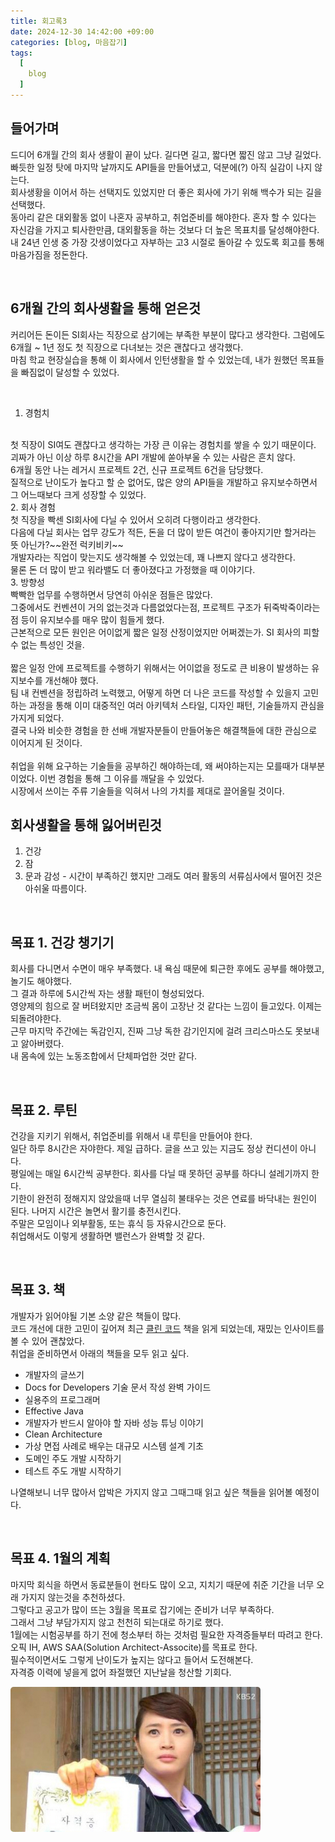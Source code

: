 ```yaml
---
title: 회고록3
date: 2024-12-30 14:42:00 +09:00
categories: [blog, 마음잡기]
tags:
  [
    blog
  ]
---
```


## 들어가며

드디어 6개월 간의 회사 생활이 끝이 났다. 길다면 길고, 짧다면 짧진 않고 그냥 길었다.
<br>
빠듯한 일정 탓에 마지막 날까지도 API들을 만들어냈고, 덕분에(?) 아직 실감이 나지 않는다.
<br>
회사생황을 이어서 하는 선택지도 있었지만 더 좋은 회사에 가기 위해 백수가 되는 길을 선택했다.
<br>
동아리 같은 대외활동 없이 나혼자 공부하고, 취업준비를 해야한다. 혼자 할 수 있다는 자신감을 가지고 퇴사한만큼, 대외활동을 하는 것보다 더 높은 목표치를 달성해야한다.
<br>
내 24년 인생 중 가장 갓생이었다고 자부하는 고3 시절로 돌아갈 수 있도록 회고를 통해 마음가짐을 정돈한다.

<br>

## 6개월 간의 회사생활을 통해 얻은것

커리어든 돈이든 SI회사는 직장으로 삼기에는 부족한 부분이 많다고 생각한다. 그럼에도 6개월 ~ 1년 정도 첫 직장으로 다녀보는 것은 괜찮다고 생각했다.
<br>
마침 학교 현장실습을 통해 이 회사에서 인턴생활을 할 수 있었는데, 내가 원했던 목표들을 빠짐없이 달성할 수 있었다.

<br>

1. 경험치
  <br>
  첫 직장이 SI여도 괜찮다고 생각하는 가장 큰 이유는 경험치를 쌓을 수 있기 때문이다.
  <br>
  괴짜가 아닌 이상 하루 8시간을 API 개발에 쏟아부울 수 있는 사람은 흔치 않다.
  <br>
  6개월 동안 나는 레거시 프로젝트 2건, 신규 프로젝트 6건을 담당했다.
  <br>
  질적으로 난이도가 높다고 할 순 없어도, 많은 양의 API들을 개발하고 유지보수하면서 그 어느때보다 크게 성장할 수 있었다.
  <br>
2. 회사 경험
  <br>
  첫 직장을 빡센 SI회사에 다닐 수 있어서 오히려 다행이라고 생각한다.
  <br>
  다음에 다닐 회사는 업무 강도가 적든, 돈을 더 많이 받든 여건이 좋아지기만 할거라는 뜻 아닌가?~~완전 럭키비키~~
  <br>
  개발자라는 직업이 맞는지도 생각해볼 수 있었는데, 꽤 나쁘지 않다고 생각한다.
  <br>
  물론 돈 더 많이 받고 워라밸도 더 좋아졌다고 가정했을 때 이야기다.
  <br>
3. 방향성
  <br>
  빡빡한 업무를 수행하면서 당연히 아쉬운 점들은 많았다.
  <br>
  그중에서도 컨벤션이 거의 없는것과 다름없었다는점, 프로젝트 구조가 뒤죽박죽이라는 점 등이 유지보수를 매우 많이 힘들게 했다.
  <br>
  근본적으로 모든 원인은 어이없게 짧은 일정 산정이었지만 어쩌겠는가. SI 회사의 피할 수 없는 특성인 것을.
  <br><br>
  짧은 일정 안에 프로젝트를 수행하기 위해서는 어이없을 정도로 큰 비용이 발생하는 유지보수를 개선해야 했다.
  <br>
  팀 내 컨벤션을 정립하려 노력했고, 어떻게 하면 더 나은 코드를 작성할 수 있을지 고민하는 과정을 통해 이미 대중적인 여러 아키텍처 스타일, 디자인 패턴, 기술들까지 관심을 가지게 되었다.
  <br>
  결국 나와 비슷한 경험을 한 선배 개발자분들이 만들어놓은 해결책들에 대한 관심으로 이어지게 된 것이다.
  <br><br>
  취업을 위해 요구하는 기술들을 공부하긴 해야하는데, 왜 써야하는지는 모를때가 대부분이었다. 이번 경험을 통해 그 이유를 깨달을 수 있었다.
  <br>
  시장에서 쓰이는 주류 기술들을 익혀서 나의 가치를 제대로 끌어올릴 것이다.

<br>

## 회사생활을 통해 잃어버린것

1. 건강
2. 잠
3. 문과 감성 - 시간이 부족하긴 했지만 그래도 여러 활동의 서류심사에서 떨어진 것은 아쉬울 따름이다.

<br>

## 목표 1. 건강 챙기기

회사를 다니면서 수면이 매우 부족했다. 내 욕심 때문에 퇴근한 후에도 공부를 해야했고, 놀기도 해야했다.
<br>
그 결과 하루에 5시간씩 자는 생활 패턴이 형성되었다.
<br>
영양제의 힘으로 잘 버텨왔지만 조금씩 몸이 고장난 것 같다는 느낌이 들고있다. 이제는 되돌려야한다.
<br>
근무 마지막 주간에는 독감인지, 진짜 그냥 독한 감기인지에 걸려 크리스마스도 못보내고 앓아버렸다.
<br>
내 몸속에 있는 노동조합에서 단체파업한 것만 같다.

<br>

## 목표 2. 루틴

건강을 지키기 위해서, 취업준비를 위해서 내 루틴을 만들어야 한다.
<br>
일단 하루 8시간은 자야한다. 제일 급하다. 글을 쓰고 있는 지금도 정상 컨디션이 아니다.
<br>
평일에는 매일 6시간씩 공부한다. 회사를 다닐 때 못하던 공부를 하다니 설레기까지 한다.
<br>
기한이 완전히 정해지지 않았을때 너무 열심히 불태우는 것은 연료를 바닥내는 원인이 된다. 나머지 시간은 놀면서 활기를 충전시킨다.
<br>
주말은 모임이나 외부활동, 또는 휴식 등 자유시간으로 둔다.
<br>
취업해서도 이렇게 생활하면 밸런스가 완벽할 것 같다.

<br>

## 목표 3. 책

개발자가 읽어야될 기본 소양 같은 책들이 많다.
<br>
코드 개선에 대한 고민이 깊어져 최근 [클린 코드](https://ajroot5685.github.io/posts/Clean-Code/) 책을 읽게 되었는데, 재밌는 인사이트를 볼 수 있어 괜찮았다.
<br>
취업을 준비하면서 아래의 책들을 모두 읽고 싶다.

- 개발자의 글쓰기
- Docs for Developers 기술 문서 작성 완벽 가이드
- 실용주의 프로그래머
- Effective Java
- 개발자가 반드시 알아야 할 자바 성능 튜닝 이야기
- Clean Architecture
- 가상 면접 사례로 배우는 대규모 시스템 설계 기초
- 도메인 주도 개발 시작하기
- 테스트 주도 개발 시작하기

나열해보니 너무 많아서 압박은 가지지 않고 그때그때 읽고 싶은 책들을 읽어볼 예정이다.

<br>

## 목표 4. 1월의 계획

마지막 회식을 하면서 동료분들이 현타도 많이 오고, 지치기 때문에 취준 기간을 너무 오래 가지지 않는것을 추천하셨다.
<br>
그렇다고 공고가 많이 뜨는 3월을 목표로 잡기에는 준비가 너무 부족하다.
<br>
그래서 그냥 부담가지지 않고 천천히 되는대로 하기로 했다.
<br>
1월에는 시험공부를 하기 전에 청소부터 하는 것처럼 필요한 자격증들부터 따려고 한다.
<br>
오픽 IH, AWS SAA(Solution Architect-Associte)를 목표로 한다.
<br>
필수적이면서도 그렇게 난이도가 높지는 않다고 들어서 도전해본다.
<br>
자격증 이력에 넣을게 없어 좌절했던 지난날을 청산할 기회다.

<img src="/assets/img/24/12/30/certificate.png" style="border-radius:5px" alt="certificate" width="400">
